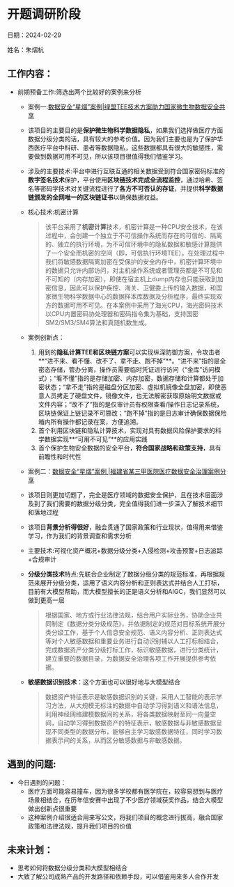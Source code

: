# 开题调研阶段
日期：2024-02-29

姓名：朱熠杭
## 工作内容：



- 前期预备工作:筛选出两个比较好的案例来分析

    - 案例一:[数据安全“星熠”案例|绿盟TEE技术方案助力国家微生物数据安全共享](https://mp.weixin.qq.com/s/JZ1tpySiB4vWJSlY_aEvMg)

    - 该项目的主要目的是**保护微生物科学数据隐私**，如果我们选择做医疗方面数据分级分类的话，具有较大的参考价值。因为我们主要也是为了保护华西医疗平台中科研、患者等数据隐私，这些数据都具有很大的敏感性，需要做到数据可用不可见，所以该项目很值得我们借鉴学习。

    - 涉及的主要技术:平台中进行互联互通的相关数据受到符合国家密码标准的**数字签名技术**保护，平台使用**区块链技术完成全流程监控**，通过哈希、签名等密码学技术对关键流程进行了**各方不可否认的存证**，并提供**科学数据链颁发的全网唯一的区块链证书**以确保数据权益。

    - 核心技术:机密计算

    	> 该平台采用了**机密计算**技术，机密计算是一种CPU安全技术，在该过程中，会创建一个独立于不可信操作系统而存在的可信的、隔离的、独立的执行环境，为不可信环境中的隐私数据和敏感计算提供了一个安全而机密的空间（即，可信执行环境TEE）。在处理过程中我们将敏感数据隔离加密在受保护的安全内存中，机密计算环境中的数据只允许内部访问，对主机操作系统或者管理员都是不可见和不可知的（内存加密），即使在宿主机上dump内存也只能获取到加密信息，因此可以保护疾控、海关、卫健委上传的输入数据，和国家微生物科学数据中心的数据样本库数据及分析程序，最终实现双方的数据可用不可见。在本案例中采用了海光CPU，海光密码技术以CPU内置密码协处理器和密码指令集为基础，支持国密SM2/SM3/SM4算法和真随机数生成。

    - 案例创新点：

    	1. 用到的**隐私计算TEE和区块链方案**可以实现纵深防御方案，令攻击者**“进不来、看不懂、改不了、拿不走、跑不掉”**。“进不来”指的是全密态存储，管办分离，操作员需要临时凭证进行访问（“金库”访问模式）；“看不懂”指的是存储加密、内存加密，数据存储和计算都处于加密状态；“拿不走”指的是磁盘分区加密、虚拟机镜像全盘加密，即使恶意人员拷走了硬盘文件，镜像文件，也无法解密获取原始明文数据或文件内容；“改不了”指的是仅审计员有权限查看/操作日志记录系统，区块链保证上链记录不可篡改；“跑不掉”指的是日志审计确保数据保险箱内所有操作都记录在案，方便追溯。
    	2. 首个利用区块链和隐私计算技术，实现对具有数据风险保护要求的科学数据实现**“可用不可见”**的应用实践
    	3. 首个保护生物安全数据的安全平台，**符合国家战略和政策支持**，具有前瞻性和时代性
    
    - 案例二：[数据安全“星熠”案例 |福建省某三甲医院医疗数据安全治理案例分享](https://mp.weixin.qq.com/s/bm3uZ_LLr899xmHAJV5f8g)
    
    - 该项目则更加切题了，完全是医疗领域的数据安全保护，且在技术层面涉及到了我们需要的数据分级分类，完全值得我们进一步深入了解技术细节和落地过程
    
    - 该项目**背景分析得很好**，融会贯通了国家政策和行业现状，值得用来借鉴学习，作为我们的背景调查和需求分析
    
    - 主要技术:可视化资产概况+数据分级分类+入侵检测+攻击预警+日志追踪+合规审计
    
    - **分级分类技术**特点:先联合企业制定了数据分级分类的规范标准，再根据规范来展开分级分类，运用了语义内容分析和正则表达式并结合人工打标，目前有大模型帮助，而大模型擅长的正是语义分析和AIGC，我们显然可以做到更高一层
    
    	> 根据国家、地方或行业法律法规，结合用户实际业务，协助企业共同制定《数据分类分级规范》，并依据制定的规范对目标系统开展分类分级工作，基于个人信息安全规范、语义内容分析、正则表达式等对个人敏感数据和重要业务进行自动识别辅以人工打标相结合，完成数据资产分类分级打标工作，标识敏感数据，进行分类统计，建立重要的数据目录，为数据安全治理各项工作开展提供参考依据。
    
    - **敏感数据识别技术**：这个方面也可以很好地与大模型结合
    
    	> 数据资产特征表示是敏感数据识别的关键，采用人工智能的表示学习方法，从大规模无标注的数据中自动学习得到语义和语法信息，利用神经网络建模数据间的关系，将各类数据映射至同一向量空间，自动学习得到数据资产的特征表示，敏感数据与非敏感数据呈现不同类型的数据分布，能够自主学习敏感数据特征，同时学习数据表示间的关系，从而区分敏感数据与非敏感数据。                                                                                                                                           

## 遇到的问题:

- 今日遇到的问题：
	- 医疗方面可能容易撞车，因为很多学校都有医学院在，较容易想到与医疗场景相结合，在历年信安赛中出现了不少医疗领域获奖作品，结合大模型做出创新点很重要
	- 这种案例介绍很适合用来写公文，将我们项目的概念进行拔高，融合国家政策和法律法规，提升我们项目的价值

## 未来计划：

- 思考如何将数据分级分类和大模型相结合
- 大致了解公司成熟产品的开发路径和依赖手段，可以借鉴用来多人合作开发